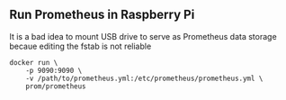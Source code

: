 ## Run Prometheus in Raspberry Pi
It is a bad idea to mount USB drive to serve as Prometheus data storage becaue editing the fstab is not reliable

```
docker run \
    -p 9090:9090 \
    -v /path/to/prometheus.yml:/etc/prometheus/prometheus.yml \
    prom/prometheus
```
